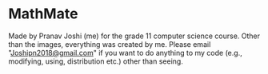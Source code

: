 # MathMate

Made by Pranav Joshi (me) for the grade 11 computer science course.  Other than the images, everything was created by me.  Please email "Joshipn2018@gmail.com" if you want to do anything to my code (e.g., modifying, using, distribution etc.) other than seeing.
